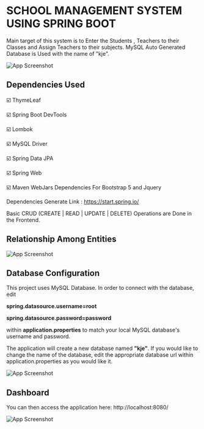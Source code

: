 # SCHOOL MANAGEMENT SYSTEM USING SPRING BOOT

Main target of this system is to Enter the Students , Teachers to their Classes and Assign Teachers to their subjects. MySQL Auto Generated Database is Used with the name of "kje".



![App Screenshot](https://i.postimg.cc/Dy7H8wHb/SMS-1.png)


## Dependencies Used

☑️ ThymeLeaf

☑️ Spring Boot DevTools

☑️ Lombok

☑️ MySQL Driver

☑️ Spring Data JPA

☑️ Spring Web

☑️ Maven WebJars Dependencies For Bootstrap 5 and Jquery

Dependencies Generate Link : https://start.spring.io/

Basic CRUD (CREATE | READ | UPDATE | DELETE) Operations are Done in the Frontend. 


## Relationship Among Entities

![App Screenshot](https://i.postimg.cc/13tdrY9m/SMS-2.png)


## Database Configuration

This project uses MySQL Database. In order to connect with the database, edit

**spring.datasource.username=root**

**spring.datasource.password=password**

within **application.properties** to match your local MySQL database's username and password.

The application will create a new database named **"kje"**. If you would like to change the name of the database, edit the appropriate database url within application.properties as you would like it.




![App Screenshot](https://i.postimg.cc/QCm6pcwK/SMS-3.png)
## Dashboard

You can then access the application here: http://localhost:8080/

![App Screenshot](https://i.postimg.cc/4ysL7WLT/SMS-4.png)
